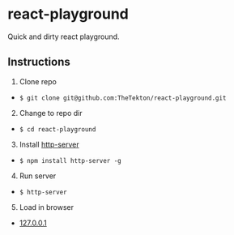# react-playground

Quick and dirty react playground.

## Instructions

1. Clone repo
  + `$ git clone git@github.com:TheTekton/react-playground.git`
2. Change to repo dir
  + `$ cd react-playground`
3. Install [http-server](https://www.npmjs.com/package/http-server)
  + `$ npm install http-server -g`
4. Run server
  + `$ http-server`
5. Load in browser
  + [127.0.0.1](http://127.0.0.1:8080/index.html)
